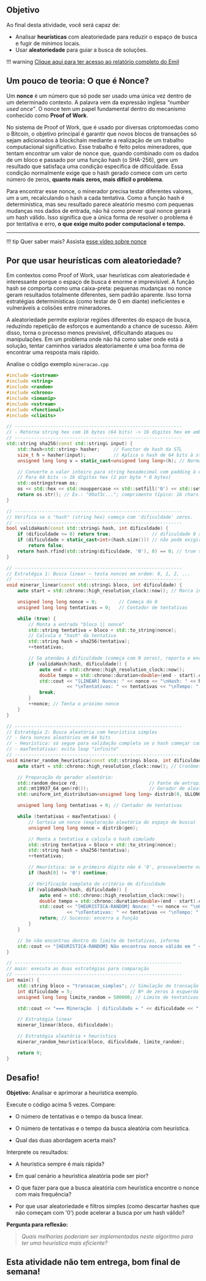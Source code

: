
## Objetivo

Ao final desta atividade, você será capaz de:

* Analisar **heurísticas** com aleatoriedade para reduzir o espaço de busca e fugir de mínimos locais.
* Usar **aleatoriedade** para guiar a busca de soluções.

!!! warning
    [Clique aqui para ter acesso ao relatório completo do Emil](https://github.com/emil-freme/supercomp/blob/main/Benchmark_Compiladores_HPC_E_Blocking.ipynb)

## Um pouco de teoria: O que é Nonce?

Um **nonce** é um número que só pode ser usado uma única vez dentro de um determinado contexto. A palavra vem da expressão inglesa *“number used once”*. O nonce tem um papel fundamental dentro do mecanismo conhecido como **Proof of Work**.

No sistema de Proof of Work, que é usado por diversas criptomoedas como o Bitcoin, o objetivo principal é garantir que novos blocos de transações só sejam adicionados à blockchain mediante a realização de um trabalho computacional significativo. Esse trabalho é feito pelos mineradores, que tentam encontrar um valor de nonce que, quando combinado com os dados de um bloco e passado por uma função hash (o SHA-256), gere um resultado que satisfaça uma condição específica de dificuldade. Essa condição normalmente exige que o hash gerado comece com um certo número de zeros, **quanto mais zeros, mais difícil o problema**.

Para encontrar esse nonce, o minerador precisa testar diferentes valores, um a um, recalculando o hash a cada tentativa. Como a função hash é determinística, mas seu resultado parece aleatório mesmo com pequenas mudanças nos dados de entrada, não há como prever qual nonce gerará um hash válido. Isso significa que a única forma de resolver o problema é por tentativa e erro, **o que exige muito poder computacional e tempo.**

---
!!! tip 
    Quer saber mais? Assista [esse vídeo sobre nonce](https://www.youtube.com/watch?v=diwHGOA1_c4&t=6s)


##  Por que usar heurísticas com aleatoriedade?

Em contextos como Proof of Work, usar heurísticas com aleatoriedade é interessante porque o espaço de busca é enorme e imprevisível. A função hash se comporta como uma caixa-preta: pequenas mudanças no nonce geram resultados totalmente diferentes, sem padrão aparente. Isso torna estratégias determinísticas (como testar de 0 em diante) ineficientes e vulneráveis a colisões entre mineradores.

A aleatoriedade permite explorar regiões diferentes do espaço de busca, reduzindo repetição de esforços e aumentando a chance de sucesso. Além disso, torna o processo menos previsível, dificultando ataques ou manipulações. Em um problema onde não há como saber onde está a solução, tentar caminhos variados aleatoriamente é uma boa forma de encontrar uma resposta mais rápido.



Analise o código exemplo `mineracao.cpp`

```cpp
#include <iostream>
#include <string>
#include <random>
#include <chrono>
#include <iomanip>
#include <sstream>
#include <functional>
#include <climits>

// -------------------------------------------------------------
// - Retorna string hex com 16 bytes (64 bits) -> 16 dígitos hex em ambientes 64 bits.
// -------------------------------------------------------------
std::string sha256(const std::string& input) {
    std::hash<std::string> hasher;     // Functor de hash da STL
    size_t h = hasher(input);          // Aplica o hash de 64 bits à string
    unsigned long long v = static_cast<unsigned long long>(h); // Normaliza para 64 bits

    // Converte o valor inteiro para string hexadecimal com padding à esquerda
    // Para 64 bits -> 16 dígitos hex (2 por byte * 8 bytes)
    std::ostringstream os;
    os << std::hex << std::nouppercase << std::setfill('0') << std::setw(16) << v;
    return os.str(); // Ex.: "00af3c..."; comprimento típico: 16 chars em 64 bits
}

// -------------------------------------------------------------
// Verifica se o "hash" (string hex) começa com 'dificuldade' zeros.
// -------------------------------------------------------------
bool validaHash(const std::string& hash, int dificuldade) {
    if (dificuldade <= 0) return true;               // dificuldade 0 sempre passa
    if (dificuldade > static_cast<int>(hash.size())) // não pode exigir mais zeros do que o tamanho do hash
        return false;
    return hash.rfind(std::string(dificuldade, '0'), 0) == 0; // true se começa com zeros
}

// -------------------------------------------------------------
// Estratégia 1: Busca linear — testa nonces em ordem: 0, 1, 2, ...
// -------------------------------------------------------------
void minerar_linear(const std::string& bloco, int dificuldade) {
    auto start = std::chrono::high_resolution_clock::now(); // Marca início do cronômetro

    unsigned long long nonce = 0;        // Começa do 0
    unsigned long long tentativas = 0;   // Contador de tentativas

    while (true) {
        // Monta a entrada "bloco || nonce"
        std::string tentativa = bloco + std::to_string(nonce);
        // Calcula o "hash" da tentativa
        std::string hash = sha256(tentativa);
        ++tentativas;

        // Se atendeu à dificuldade (começa com N zeros), reporta e encerra
        if (validaHash(hash, dificuldade)) {
            auto end = std::chrono::high_resolution_clock::now();
            double tempo = std::chrono::duration<double>(end - start).count();
            std::cout << "[LINEAR] Nonce: " << nonce << "\nHash: " << hash
                      << "\nTentativas: " << tentativas << "\nTempo: " << tempo << "s\n\n";
            break;
        }
        ++nonce; // Tenta o próximo nonce
    }
}

// -------------------------------------------------------------
// Estratégia 2: Busca aleatória com heurística simples
// - Gera nonces aleatórios em 64 bits
// - Heurística: só segue para validação completa se o hash começar com '0'
// - maxTentativas: evita loop "infinito" 
// -------------------------------------------------------------
void minerar_random_heuristica(const std::string& bloco, int dificuldade, unsigned long long maxTentativas) {
    auto start = std::chrono::high_resolution_clock::now(); // Cronômetro

    // Preparação do gerador aleatório:
    std::random_device rd;                          // Fonte de entropia (seed)
    std::mt19937_64 gen(rd());                      // Gerador de aleatórios
    std::uniform_int_distribution<unsigned long long> distrib(0, ULLONG_MAX); // Uniforme em [0, 2^64-1]

    unsigned long long tentativas = 0; // Contador de tentativas

    while (tentativas < maxTentativas) {
        // Sorteia um nonce (exploração aleatória do espaço de busca)
        unsigned long long nonce = distrib(gen);

        // Monta a tentativa e calcula o hash simulado
        std::string tentativa = bloco + std::to_string(nonce);
        std::string hash = sha256(tentativa);
        ++tentativas;

        // Heurística: se o primeiro dígito não é '0', provavelmente não atende a dificuldades maiores
        if (hash[0] != '0') continue;

        // Verificação completa do critério de dificuldade
        if (validaHash(hash, dificuldade)) {
            auto end = std::chrono::high_resolution_clock::now();
            double tempo = std::chrono::duration<double>(end - start).count();
            std::cout << "[HEURISTICA-RANDOM] Nonce: " << nonce << "\nHash: " << hash
                      << "\nTentativas: " << tentativas << "\nTempo: " << tempo << "s\n\n";
            return; // Sucesso: encerra a função
        }
    }

    // Se não encontrou dentro do limite de tentativas, informa
    std::cout << "[HEURISTICA-RANDOM] Não encontrou nonce válido em " << maxTentativas << " tentativas.\n\n";
}

// -------------------------------------------------------------
// main: executa as duas estratégias para comparação 
// -------------------------------------------------------------
int main() {
    std::string bloco = "transacao_simples"; // Simulação de transação
    int dificuldade = 5;                     // Nº de zeros à esquerda no hash simulado
    unsigned long long limite_random = 500000; // Limite de tentativas para a estratégia aleatória

    std::cout << "=== Mineração  | dificuldade = " << dificuldade << " ===\n\n";

    // Estratégia linear 
    minerar_linear(bloco, dificuldade);

    // Estratégia aleatória + heurística
    minerar_random_heuristica(bloco, dificuldade, limite_random);

    return 0; 
}

```


## Desafio!

**Objetivo:** Analisar e aprimorar a heurística exemplo.

Execute o código acima 5 vezes.
Compare:

   - O número de tentativas e o tempo da busca linear.

   - O número de tentativas e o tempo da busca aleatória com heurística.

   - Qual das duas abordagem acerta mais?

Interprete os resultados:

   - A heurística sempre é mais rápida?

   - Em qual cenário a heuristica aleatória pode ser pior?
   
   - O que fazer para que a busca aleatória com heurística encontre o nonce com mais frequência?
   
   - Por que usar aleatoriedade e filtros simples (como descartar hashes que não começam com '0') pode acelerar a busca por um hash válido?

**Pergunta para reflexão:**

> *Quais melhorias poderiam ser implementadas neste algoritmo para ter uma heuristica mais eficiente?*


## **Esta atividade não tem entrega, bom final de semana!**
